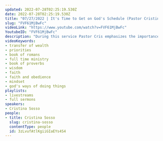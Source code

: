 ```yaml
---
updated: 2022-07-28T02:25:19.530Z
date: 2022-07-28T02:25:19.530Z
title: "07/27/2022 | It's Time to Get on God's Schedule (Pastor Cristina Sosso)"
slug: "FVF61MjBwFc"
videoLink: "https://www.youtube.com/watch?v=FVF61MjBwFc"
YoutubeID: "FVF61MjBwFc"
description: "During this service Pastor Cris emphasizes the importance of getting on God's schedule. So many Christians try to make God bend to their schedule and their priorities. This is completely backwards. He is the Lord. We need to submit ourselves to Him in everything that we do. The Transfer of Wealth, Influence and Affluence, will not manifest until we completely submit to God. Until you get into God's schedule you will continue to be in a cycle where you gain some ground and then lose some ground, but you will never truly enter into being in dominion. This sermon was delivered by Pastor Cristina Sosso at Freedom Fellowship Church International on July 27, 2022."
videoKeywords:
- transfer of wealth
- priorities
- book of romans
- full time ministry
- book of proverbs
- wisdom
- faith
- faith and obedience
- mindset
- god's ways of doing things
playlists:
- livestreams
- full sermons
speakers:
- Cristina Sosso
people:
- title: Cristina Sosso
  slug: cristina-sosso
  contentType: people
  id: 3zLvufAtlKgiiGIaEYs4S4
---
```

